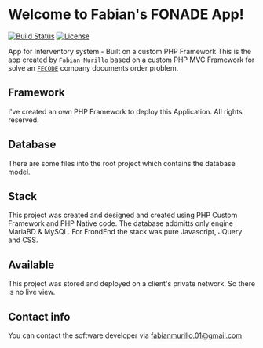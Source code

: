 #  Welcome to Fabian's FONADE App!

[![Build Status](https://travis-ci.com/async-rs/async-std.svg?branch=master)](https://travis-ci.com/async-rs/async-std)
[![License](https://img.shields.io/badge/license-MIT%2FApache--2.0-blue.svg)](https://github.com/async-rs/async-std)

App for Interventory system - Built on a custom PHP Framework
This is the app created by `Fabian Murillo` based on a custom PHP MVC Framework for solve an [`FECODE`] company documents order problem.

[`FECODE`]: http://www.fecode.edu.co/

## Framework
I've created an own PHP Framework to deploy this Application. All rights reserved.

## Database
There are some files into the root project which contains the database model.

## Stack
This project was created and designed and created using PHP Custom Framework and PHP Native code. The database addmitts only engine MariaBD & MySQL.
For FrondEnd the stack was pure Javascript, JQuery and CSS.

## Available
This project was stored and deployed on a client's private network. So there is no live view.

## Contact info
You can contact the software developer via fabianmurillo.01@gmail.com